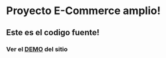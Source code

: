# Proyecto E-Commerce amplio! 

## Este es el codigo fuente!

### Ver el [DEMO](https://br1lisboa.github.io/lisboa_proyect_Ecommerce/) del sitio